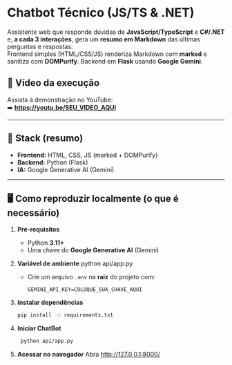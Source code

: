# Chatbot Técnico (JS/TS & .NET)

Assistente web que responde dúvidas de **JavaScript/TypeScript** e **C#/.NET** e, **a cada 3 interações**, gera um **resumo em Markdown** das últimas perguntas e respostas.  
Frontend simples (HTML/CSS/JS) renderiza Markdown com **marked** e sanitiza com **DOMPurify**. Backend em **Flask** usando **Google Gemini**.

## 🎥 Vídeo da execução

Assista à demonstração no YouTube:  
➡️ **https://youtu.be/SEU_VIDEO_AQUI**

---

## 🧰 Stack (resumo)

- **Frontend:** HTML, CSS, JS (marked + DOMPurify)
- **Backend:** Python (Flask)
- **IA:** Google Generative AI (Gemini)

---

## 🖥️ Como reproduzir localmente (o que é necessário)

1. **Pré-requisitos**

   - Python **3.11+**
   - Uma chave do **Google Generative AI** (Gemini)

2. **Variável de ambiente** python api/app.py

   - Crie um arquivo `.env` na **raiz** do projeto com:
     ```
     GEMINI_API_KEY=COLOQUE_SUA_CHAVE_AQUI
     ```

3. **Instalar dependências**

   ```bash
   pip install -r requirements.txt
   ```

4. **Iniciar ChatBot**

   ```bash
    python api/app.py
   ```

5. **Acessar no navegador**
   Abra http://127.0.0.1:8000/
